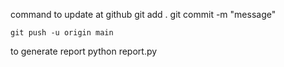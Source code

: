 command to update at github
    git add .
    git commit -m "message"

    git push -u origin main


to generate report 
    python report.py
